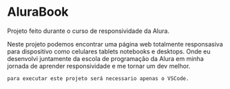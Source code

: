 # AluraBook
Projeto feito durante o curso de responsividade da Alura.

Neste projeto podemos encontrar uma página web totalmente responsasiva para dispositivo como celulares tablets notebooks e desktops. Onde eu desenvolvi juntamente da escola de programação da Alura em minha jornada de aprender responsividade e me tornar um dev melhor.


```
para executar este projeto será necessario apenas o VSCode.

```


